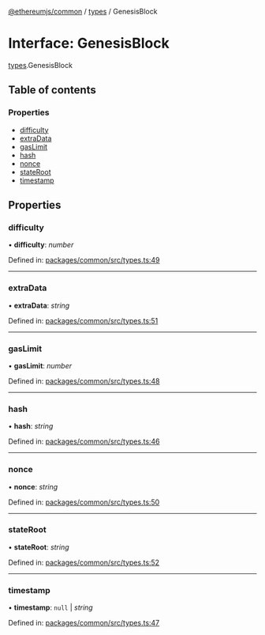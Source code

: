 [@ethereumjs/common](../README.md) / [types](../modules/types.md) / GenesisBlock

# Interface: GenesisBlock

[types](../modules/types.md).GenesisBlock

## Table of contents

### Properties

- [difficulty](types.genesisblock.md#difficulty)
- [extraData](types.genesisblock.md#extradata)
- [gasLimit](types.genesisblock.md#gaslimit)
- [hash](types.genesisblock.md#hash)
- [nonce](types.genesisblock.md#nonce)
- [stateRoot](types.genesisblock.md#stateroot)
- [timestamp](types.genesisblock.md#timestamp)

## Properties

### difficulty

• **difficulty**: *number*

Defined in: [packages/common/src/types.ts:49](https://github.com/ethereumjs/ethereumjs-monorepo/blob/master/packages/common/src/types.ts#L49)

___

### extraData

• **extraData**: *string*

Defined in: [packages/common/src/types.ts:51](https://github.com/ethereumjs/ethereumjs-monorepo/blob/master/packages/common/src/types.ts#L51)

___

### gasLimit

• **gasLimit**: *number*

Defined in: [packages/common/src/types.ts:48](https://github.com/ethereumjs/ethereumjs-monorepo/blob/master/packages/common/src/types.ts#L48)

___

### hash

• **hash**: *string*

Defined in: [packages/common/src/types.ts:46](https://github.com/ethereumjs/ethereumjs-monorepo/blob/master/packages/common/src/types.ts#L46)

___

### nonce

• **nonce**: *string*

Defined in: [packages/common/src/types.ts:50](https://github.com/ethereumjs/ethereumjs-monorepo/blob/master/packages/common/src/types.ts#L50)

___

### stateRoot

• **stateRoot**: *string*

Defined in: [packages/common/src/types.ts:52](https://github.com/ethereumjs/ethereumjs-monorepo/blob/master/packages/common/src/types.ts#L52)

___

### timestamp

• **timestamp**: ``null`` \| *string*

Defined in: [packages/common/src/types.ts:47](https://github.com/ethereumjs/ethereumjs-monorepo/blob/master/packages/common/src/types.ts#L47)
